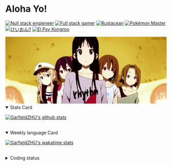 # Aloha Yo!

[![Null stack engieneer](https://img.shields.io/badge/-Null_stack_engineer-a890f0)](https://github.com/GarfieldZHU)
[![Full stack gamer](https://img.shields.io/badge/-Full_stack_gamer-78c850)](https://steamcommunity.com/profiles/76561198092274492/)
[![Rustacean](https://img.shields.io/badge/-Rustacean-f74c00)](https://www.rust-lang.org/)
[![Pokémon Master](https://img.shields.io/badge/-Pokémon_Master-f8d030)](https://www.pokemon.com/us/pokedex/)
[![けいおん!!](https://img.shields.io/badge/-けいおん!!-f85888)](https://ja.wikipedia.org/wiki/%E6%94%BE%E8%AA%B2%E5%BE%8C%E3%83%86%E3%82%A3%E3%83%BC%E3%82%BF%E3%82%A4%E3%83%A0_(%E3%82%A2%E3%83%AB%E3%83%90%E3%83%A0))
[![El Psy Kongroo](https://img.shields.io/badge/-El_Psy_Kongroo-6890f0)](https://mzh.moegirl.org.cn/zh-hans/El_psy_congroo)


<img width="640" src="https://raw.githubusercontent.com/GarfieldZHU/GarfieldZHU/master/assets/k-on-5.webp" />


<details open>
<summary>Stats Card</summary>
 
[![GarfieldZHU's github stats](https://github-readme-stats.vercel.app/api?username=GarfieldZHU&show_icons=true&theme=tokyonight)](https://github.com/anuraghazra/github-readme-stats)
 
</details>

<br/>

<details open>
<summary>Weekly language Card</summary>
 
[![GarfieldZHU's wakatime stats](https://github-readme-stats.vercel.app/api/wakatime?username=AlohaYo&theme=nightowl&layout=compact)](https://github.com/GarfieldZHU/GarfieldZHU)


<br/>

</details>

<details>

<summary>Coding status</summary>

<br/>

<!--START_SECTION:waka-->
**🐱 My Github Data** 

> 🏆 464 Contributions in the Year 2021
 > 
> 📦 490.6 kB Used in Github's Storage 
 > 
> 🚫 Not Opted to Hire
 > 
> 📜 64 Public Repositories 
 > 
> 🔑 35 Private Repositories  
 > 
**I'm a Night 🦉** 

```text
🌞 Morning    75 commits     ███░░░░░░░░░░░░░░░░░░░░░░   13.11% 
🌆 Daytime    170 commits    ███████░░░░░░░░░░░░░░░░░░   29.72% 
🌃 Evening    237 commits    ██████████░░░░░░░░░░░░░░░   41.43% 
🌙 Night      90 commits     ████░░░░░░░░░░░░░░░░░░░░░   15.73%

```


📊 **This Week I Spent My Time On** 

```text
💬 Programming Languages: 
TypeScript               6 hrs 58 mins       ███████████████░░░░░░░░░░   62.3% 
Java                     1 hr 24 mins        ███░░░░░░░░░░░░░░░░░░░░░░   12.5% 
SCSS                     58 mins             ██░░░░░░░░░░░░░░░░░░░░░░░   8.65% 
JSON                     47 mins             █░░░░░░░░░░░░░░░░░░░░░░░░   7.11% 
JavaScript               18 mins             ░░░░░░░░░░░░░░░░░░░░░░░░░   2.68%

🔥 Editors: 
VS Code                  9 hrs 17 mins       ████████████████████░░░░░   82.93% 
IntelliJ                 1 hr 54 mins        ████░░░░░░░░░░░░░░░░░░░░░   17.07%

💻 Operating System: 
Mac                      9 hrs 17 mins       ████████████████████░░░░░   82.93% 
Windows                  1 hr 54 mins        ████░░░░░░░░░░░░░░░░░░░░░   17.07%

```


 Last Updated on 08/09/2021
<!--END_SECTION:waka-->

</details>
